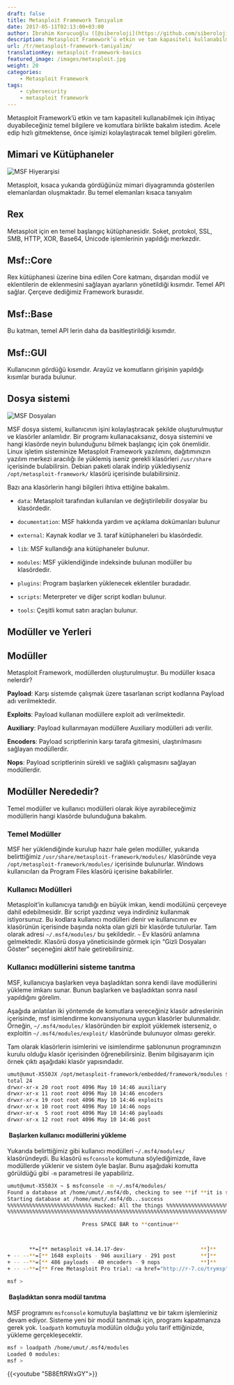 ```yaml
---
draft: false
title: Metasploit Framework Tanıyalım
date: 2017-05-11T02:13:00+03:00
author: İbrahim Korucuoğlu ([@siberoloji](https://github.com/siberoloji))
description: Metasploit Framework’ü etkin ve tam kapasiteli kullanabilmek için ihtiyaç duyabileceğiniz temel bilgilere ve komutlara birlikte bakalım.
url: /tr/metasploit-framework-taniyalim/
translationKey: metasploit-framework-basics
featured_image: /images/metasploit.jpg
weight: 20
categories:
    - Metasploit Framework
tags:
    - cybersecurity
    - metasploit framework
---
```



Metasploit Framework’ü etkin ve tam kapasiteli kullanabilmek için ihtiyaç duyabileceğiniz temel bilgilere ve komutlara birlikte bakalım istedim. Acele edip hızlı gitmektense, önce işimizi kolaylaştıracak temel bilgileri görelim.

## Mimari ve Kütüphaneler

![MSF Hiyerarşisi](/images/msfarch.png)

Metasploit, kısaca yukarıda gördüğünüz mimari diyagramında gösterilen elemanlardan oluşmaktadır. Bu temel elemanları kısaca tanıyalım

## Rex

Metasploit için en temel başlangıç kütüphanesidir. Soket, protokol, SSL, SMB, HTTP, XOR, Base64, Unicode işlemlerinin yapıldığı merkezdir.

## Msf::Core

Rex kütüphanesi üzerine bina edilen Core katmanı, dışarıdan modül ve eklentilerin de eklenmesini sağlayan ayarların yönetildiği kısımdır. Temel API sağlar. Çerçeve dediğimiz Framework burasıdır.

## Msf::Base

Bu katman, temel API lerin daha da basitleştirildiği kısımdır.

## Msf::GUI

Kullanıcının gördüğü kısımdır. Arayüz ve komutların girişinin yapıldığı kısımlar burada bulunur.

## Dosya sistemi

![MSF Dosyaları](/images/msffile.png)

MSF dosya sistemi, kullanıcının işini kolaylaştıracak şekilde oluşturulmuştur ve klasörler anlamlıdır. Bir programı kullanacaksanız, dosya sistemini ve hangi klasörde neyin bulunduğunu bilmek başlangıç için çok önemlidir. Linux işletim sisteminize Metasploit Framework yazılımını, dağıtımınızın yazılım merkezi aracılığı ile yüklemiş iseniz gerekli klasörleri `/usr/share` içerisinde bulabilirsin. Debian paketi olarak indirip yüklediyseniz `/opt/metasploit-framework/` klasörü içerisinde bulabilirsiniz.

Bazı ana klasörlerin hangi bilgileri ihtiva ettiğine bakalım.

* `data`: Metasploit tarafından kullanılan ve değiştirilebilir dosyalar bu klasördedir.

* `documentation`: MSF hakkında yardım ve açıklama dokümanları bulunur

* `external`: Kaynak kodlar ve 3. taraf kütüphaneleri bu klasördedir.

* `lib`: MSF kullandığı ana kütüphaneler bulunur.

* `modules`: MSF yüklendiğinde indeksinde bulunan modüller bu klasördedir.

* `plugins`: Program başlarken yüklenecek eklentiler buradadır.

* `scripts`: Meterpreter ve diğer script kodları bulunur.

* `tools`: Çeşitli komut satırı araçları bulunur.

## Modüller ve Yerleri

## Modüller

Metasploit Framework, modüllerden oluşturulmuştur. Bu modüller kısaca nelerdir?

**Payload**: Karşı sistemde çalışmak üzere tasarlanan script kodlarına Payload adı verilmektedir.

**Exploits**: Payload kullanan modüllere exploit adı verilmektedir.

**Auxiliary**: Payload kullanmayan modüllere Auxiliary modülleri adı verilir.

**Encoders**: Payload scriptlerinin karşı tarafa gitmesini, ulaştırılmasını sağlayan modüllerdir.

**Nops**: Payload scriptlerinin sürekli ve sağlıklı çalışmasını sağlayan modüllerdir.

## Modüller Nerededir?

Temel modüller ve kullanıcı modülleri olarak ikiye ayırabileceğimiz modüllerin hangi klasörde bulunduğuna bakalım.

### Temel Modüller

MSF her yüklendiğinde kurulup hazır hale gelen modüller, yukarıda belirttiğimiz `/usr/share/metasploit-framework/modules/` klasöründe veya `/opt/metasploit-framework/modules/` içerisinde bulunurlar. Windows kullanıcıları da Program Files klasörü içerisine bakabilirler.

### Kullanıcı Modülleri

Metasploit’in kullanıcıya tanıdığı en büyük imkan, kendi modülünü çerçeveye dahil edebilmesidir. Bir script yazdınız veya indirdiniz kullanmak istiyorsunuz. Bu kodlara kullanıcı modülleri denir ve kullanıcının ev klasörünün içerisinde başında nokta olan gizli bir klasörde tutulurlar. Tam olarak adresi `~/.msf4/modules/` bu şekildedir. `~` Ev klasörü anlamına gelmektedir. Klasörü dosya yöneticisinde görmek için “Gizli Dosyaları Göster” seçeneğini aktif hale getirebilirsiniz.

### Kullanıcı modüllerini sisteme tanıtma

MSF, kullanıcıya başlarken veya başladıktan sonra kendi ilave modüllerini yükleme imkanı sunar. Bunun başlarken ve başladıktan sonra nasıl yapıldığını görelim.

Aşağıda anlatılan iki yöntemde de komutlara vereceğiniz klasör adreslerinin içerisinde, msf isimlendirme konvansiyonuna uygun klasörler bulunmalıdır. Örneğin, `~/.msf4/modules/` klasöründen bir exploit yüklemek isterseniz, o exploitin `~/.msf4/modules/exploit/` klasöründe bulunuyor olması gerekir.

Tam olarak klasörlerin isimlerini ve isimlendirme şablonunun programınızın kurulu olduğu klasör içerisinden öğrenebilirsiniz. Benim bilgisayarım için örnek çıktı aşağıdaki klasör yapısındadır.

```bash
umut@umut-X550JX /opt/metasploit-framework/embedded/framework/modules $ ls -l
total 24
drwxr-xr-x 20 root root 4096 May 10 14:46 auxiliary
drwxr-xr-x 11 root root 4096 May 10 14:46 encoders
drwxr-xr-x 19 root root 4096 May 10 14:46 exploits
drwxr-xr-x 10 root root 4096 May 10 14:46 nops
drwxr-xr-x  5 root root 4096 May 10 14:46 payloads
drwxr-xr-x 12 root root 4096 May 10 14:46 post
```

####  Başlarken kullanıcı modüllerini yükleme

Yukarıda belirttiğimiz gibi kullanıcı modülleri `~/.msf4/modules/` klasöründeydi. Bu klasörü `msfconsole` komutuna söylediğimizde, ilave modüllerde yüklenir ve sistem öyle başlar. Bunu aşağıdaki komutta görüldüğü gibi `-m` parametresi ile yapabiliriz.

```bash
umut@umut-X550JX ~ $ msfconsole -m ~/.msf4/modules/
Found a database at /home/umut/.msf4/db, checking to see **if **it is started
Starting database at /home/umut/.msf4/db...success
%%%%%%%%%%%%%%%%%%%%%%%%%%% Hacked: All the things %%%%%%%%%%%%%%%%%%%%%%%%%%%%%
%%%%%%%%%%%%%%%%%%%%%%%%%%%%%%%%%%%%%%%%%%%%%%%%%%%%%%%%%%%%%%%%%%%%%%%%%%%%%%%%

                        Press SPACE BAR to **continue**



       **=[** metasploit v4.14.17-dev-                        **]**
+ -- --**=[** 1648 exploits - 946 auxiliary - 291 post        **]**
+ -- --**=[** 486 payloads - 40 encoders - 9 nops             **]**
+ -- --**=[** Free Metasploit Pro trial: <a href="http://r-7.co/trymsp">http://r-7.co/trymsp</a> **]**

msf > 
```

####  Başladıktan sonra modül tanıtma

MSF programını `msfconsole` komutuyla başlattınız ve bir takım işlemleriniz devam ediyor. Sisteme yeni bir modül tanıtmak için, programı kapatmanıza gerek yok. `loadpath` komutuyla modülün olduğu yolu tarif ettiğinizde, yükleme gerçekleşecektir.

```bash
msf > loadpath /home/umut/.msf4/modules
Loaded 0 modules:
msf > 
```

{{<youtube "5B8EftRWxGY">}}
